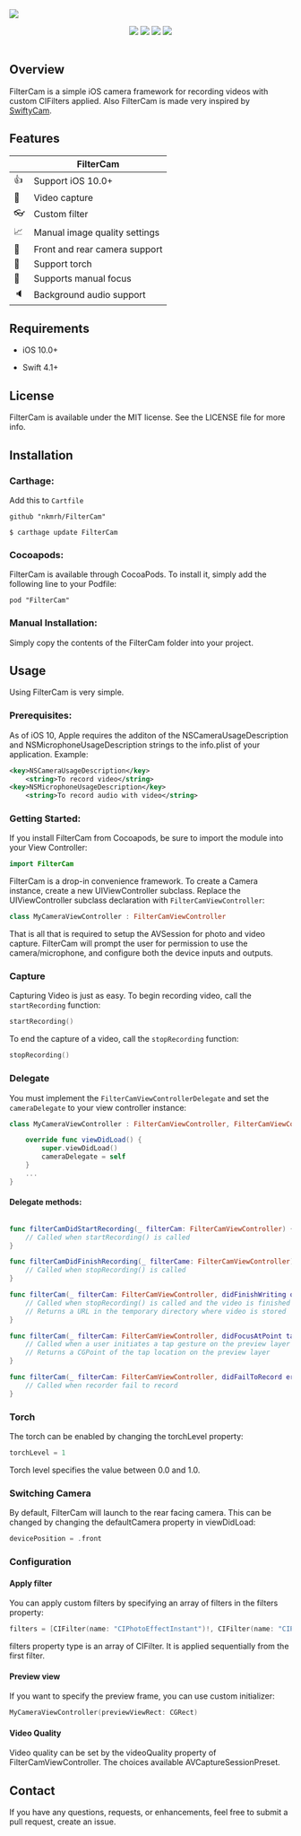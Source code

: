 <img src="images/FilterCam.png"  align="center">

<p align="center">
    <img src="https://img.shields.io/badge/platform-iOS%2010%2B-blue.svg"/>
    <img src="https://img.shields.io/badge/language-swift%204.1-green.svg" />
    <img src="https://img.shields.io/badge/pod-v1.0.0-blue.svg" />
    <img src="https://img.shields.io/badge/license-MIT-lightgrey.svg" /> <br><br>
</p>

## Overview

FilterCam is a simple iOS camera framework for recording videos with custom CIFilters applied. Also FilterCam is made very inspired by [SwiftyCam](https://github.com/Awalz/SwiftyCam).

## Features

|       | FilterCam |
| --------- | -----|
| :+1: | Support iOS 10.0+  |
| :movie_camera: | Video capture  |
| :eyeglasses: | Custom filter  |
| :chart_with_upwards_trend: | Manual image quality settings  |
| :tada: | Front and rear camera support  |
| :flashlight: | Support torch  |
| :eyes: | Supports manual focus  |
| :speaker: | Background audio support  |


## Requirements

- iOS 10.0+

- Swift 4.1+

## License

FilterCam is available under the MIT license. See the LICENSE file for more info.

## Installation

### Carthage:

Add this to `Cartfile`

```
github "nkmrh/FilterCam"
```

```
$ carthage update FilterCam
```

### Cocoapods:

FilterCam is available through CocoaPods. To install it, simply add the following line to your Podfile:

```
pod "FilterCam"
```

### Manual Installation:

Simply copy the contents of the FilterCam folder into your project.

## Usage

Using FilterCam is very simple.

### Prerequisites:

As of iOS 10, Apple requires the additon of the NSCameraUsageDescription and NSMicrophoneUsageDescription strings to the info.plist of your application. Example:

```xml
<key>NSCameraUsageDescription</key>
	<string>To record video</string>
<key>NSMicrophoneUsageDescription</key>
	<string>To record audio with video</string>
```

### Getting Started:

If you install FilterCam from Cocoapods, be sure to import the module into your View Controller:

```swift
import FilterCam
```

FilterCam is a drop-in convenience framework. To create a Camera instance, create a new UIViewController subclass. Replace the UIViewController subclass declaration with `FilterCamViewController`:

```swift
class MyCameraViewController : FilterCamViewController
```

That is all that is required to setup the AVSession for photo and video capture. FilterCam will prompt the user for permission to use the camera/microphone, and configure both the device inputs and outputs.

### Capture

Capturing Video is just as easy. To begin recording video, call the `startRecording` function:

```swift
startRecording()
```

To end the capture of a video, call the `stopRecording` function:

```swift
stopRecording()
```

### Delegate

You must implement the `FilterCamViewControllerDelegate` and set the `cameraDelegate` to your view controller instance:

```swift
class MyCameraViewController : FilterCamViewController, FilterCamViewControllerDelegate {

    override func viewDidLoad() {
        super.viewDidLoad()
        cameraDelegate = self
    }
    ...
}
```

#### Delegate methods:

```swift

func filterCamDidStartRecording(_ filterCam: FilterCamViewController) {
	// Called when startRecording() is called
}

func filterCamDidFinishRecording(_ filterCame: FilterCamViewController) {
	// Called when stopRecording() is called
}

func filterCam(_ filterCam: FilterCamViewController, didFinishWriting outputURL: URL) {
	// Called when stopRecording() is called and the video is finished processing
	// Returns a URL in the temporary directory where video is stored
}

func filterCam(_ filterCam: FilterCamViewController, didFocusAtPoint tapPoint: CGPoint) {
	// Called when a user initiates a tap gesture on the preview layer
	// Returns a CGPoint of the tap location on the preview layer
}

func filterCam(_ filterCam: FilterCamViewController, didFailToRecord error: Error) {
	// Called when recorder fail to record
}
```

### Torch

The torch can be enabled by changing the torchLevel property:
```swift
torchLevel = 1
```

Torch level specifies the value between 0.0 and 1.0.


### Switching Camera


By default, FilterCam will launch to the rear facing camera. This can be changed by changing the defaultCamera property in viewDidLoad:
```swift
devicePosition = .front
```

### Configuration

#### Apply filter

You can apply custom filters by specifying an array of filters in the  filters property:
```swift
filters = [CIFilter(name: "CIPhotoEffectInstant")!, CIFilter(name: "CIPhotoEffectNoir")!]
```
filters property type is an array of CIFilter. It is applied sequentially from the first filter.

#### Preview view

If you want to specify the preview frame, you can use custom initializer:
```swift
MyCameraViewController(previewViewRect: CGRect)
```

#### Video Quality

Video quality can be set by the videoQuality property of FilterCamViewController. The choices available AVCaptureSessionPreset.

## Contact

If you have any questions, requests, or enhancements, feel free to submit a pull request, create an issue.

